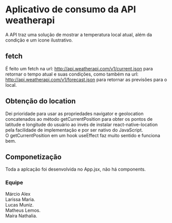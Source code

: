 # Aplicativo de consumo da API weatherapi

A API traz uma solução de mostrar a temperatura local atual, além da condição e um icone ilustrativo.

## fetch
É feito um fetch na url: http://api.weatherapi.com/v1/current.json para retornar o tempo atual e suas condições, como também na url: http://api.weatherapi.com/v1/forecast.json para retornar as previsões para o local.

## Obtenção do location
Dei prioridade para usar as propriedades navigator e geolocation concatenados ao método getCurrentPosition para obter os pontos de latitude e longitude do usuário ao invés de instalar react-native-location pela facilidade de implementação e por ser nativo do JavaScript. <br/>
O getCurrentPosition em um hook useEffect faz muito sentido e funciona bem.

## Componetização
Toda a aplcação foi desenvolvida no App.jsx, não há components.

### Equipe
Márcio Alex <br/>
Larissa Maria. <br/>
Lucas Muniz. <br/>
Matheus Lemos. <br/>
Maíra Nathalia.
